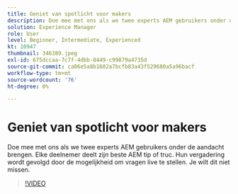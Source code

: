 ```yaml
---
title: Geniet van spotlicht voor makers
description: Doe mee met ons als we twee experts AEM gebruikers onder de aandacht brengen.  Elke deelnemer deelt zijn beste AEM tip of truc. Hun vergadering wordt gevolgd door de mogelijkheid om vragen live te stellen.  Je wilt dit niet missen.
solution: Experience Manager
role: User
level: Beginner, Intermediate, Experienced
kt: 10947
thumbnail: 346389.jpeg
exl-id: 675dccaa-7c7f-4dbb-8449-c99879a4735d
source-git-commit: ca06e5a8b1602a7bcfb83a43f529680a5a96bacf
workflow-type: tm+mt
source-wordcount: '76'
ht-degree: 0%

---
```


# Geniet van spotlicht voor makers

Doe mee met ons als we twee experts AEM gebruikers onder de aandacht brengen.  Elke deelnemer deelt zijn beste AEM tip of truc. Hun vergadering wordt gevolgd door de mogelijkheid om vragen live te stellen.  Je wilt dit niet missen.

>[!VIDEO](https://video.tv.adobe.com/v/346389/?quality=12&learn=on)
